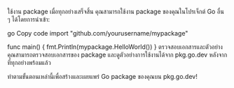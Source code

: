 ใช้งาน package
เมื่อทุกอย่างเสร็จสิ้น คุณสามารถใช้งาน package ของคุณในโปรเจ็กต์ Go อื่น ๆ ได้โดยการนำเข้า:

go
Copy code
import "github.com/yourusername/mypackage"

func main() {
    fmt.Println(mypackage.HelloWorld())
}
ตรวจสอบเอกสารและตัวอย่าง
คุณสามารถตรวจสอบเอกสารของ package และดูตัวอย่างการใช้งานได้จาก pkg.go.dev หลังจากที่ทุกอย่างพร้อมแล้ว

ทำตามขั้นตอนเหล่านี้เพื่อสร้างและเผยแพร่ Go package ของคุณบน pkg.go.dev!